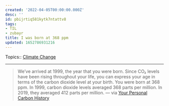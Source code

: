 ```yaml
---
created: '2022-04-05T00:00:00.000Z'
desc: ''
id: pbijrtiq581kytk7ntattv8
tags:
- TIL
- zubayr
title: I was born at 368 ppm
updated: 1652786931216
---
```

   
Topics::  [Climate Change](/not_created.md)   
   
   
---   
   
> We’ve arrived at 1999, the year that you were born. Since CO₂ levels have been rising throughout your life, you can express your age in terms of the carbon dioxide level at your birth. You were born at 368 ppm. In 1999, carbon dioxide levels averaged 368 parts per million. In 2019, they averaged 412 parts per million. — via [Your Personal Carbon History](https://parametric.press/issue-02/carbon-history/)